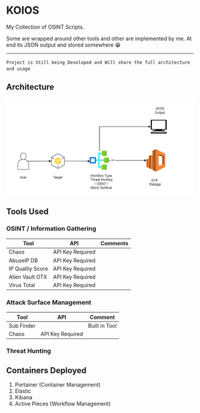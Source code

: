 # KOIOS
My Collection of OSINT Scripts. 

Some are wrapped around other tools and other are implemented by me. At end its JSON output and stored somewhere 😁

------------------- 
`Project is Still being Developed and Will share the full architecture and usage`

## Architecture 

![Architecture](Docs/image.png)

## Tools Used
### OSINT / Information Gathering
|Tool|API|Comments|
|----|----|-------|
|Chaos| API Key Required| |
|AbuseIP DB |API Key Required| |
|IP Qualtiy Score |API Key Required| |
|Alien Vault OTX | API Key Required | |
|Virus Total | API Key Required | |

### Attack Surface Management
|Tool| API | Comment|
|----|----|-------|
| Sub Finder | | Built in Tool|
|Chaos |API Key Required | |

### Threat Hunting


## Containers Deployed
1) Portainer (Container Management)
2) Elastic 
3) Kibana
4) Active Pieces (Workflow Management)